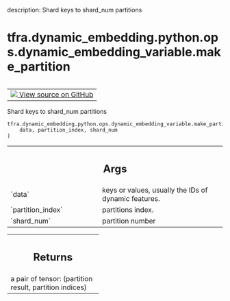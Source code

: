 description: Shard keys to shard_num partitions

<div itemscope itemtype="http://developers.google.com/ReferenceObject">
<meta itemprop="name" content="tfra.dynamic_embedding.python.ops.dynamic_embedding_variable.make_partition" />
<meta itemprop="path" content="Stable" />
</div>

# tfra.dynamic_embedding.python.ops.dynamic_embedding_variable.make_partition

<!-- Insert buttons and diff -->

<table class="tfo-notebook-buttons tfo-api nocontent" align="left">
<td>
  <a target="_blank" href="https://github.com/tensorflow/recommenders-addons/tree/master/tensorflow_recommenders_addons/dynamic_embedding/python/ops/dynamic_embedding_variable.py#L45-L68">
    <img src="https://www.tensorflow.org/images/GitHub-Mark-32px.png" />
    View source on GitHub
  </a>
</td>
</table>



Shard keys to shard_num partitions

<pre class="devsite-click-to-copy prettyprint lang-py tfo-signature-link">
<code>tfra.dynamic_embedding.python.ops.dynamic_embedding_variable.make_partition(
    data, partition_index, shard_num
)
</code></pre>



<!-- Placeholder for "Used in" -->


<!-- Tabular view -->
 <table class="responsive fixed orange">
<colgroup><col width="214px"><col></colgroup>
<tr><th colspan="2"><h2 class="add-link">Args</h2></th></tr>

<tr>
<td>
`data`
</td>
<td>
keys or values, usually the IDs of dynamic features.
</td>
</tr><tr>
<td>
`partition_index`
</td>
<td>
partitions index.
</td>
</tr><tr>
<td>
`shard_num`
</td>
<td>
partition number
</td>
</tr>
</table>



<!-- Tabular view -->
 <table class="responsive fixed orange">
<colgroup><col width="214px"><col></colgroup>
<tr><th colspan="2"><h2 class="add-link">Returns</h2></th></tr>
<tr class="alt">
<td colspan="2">
a pair of tensor: (partition result, partition indices)
</td>
</tr>

</table>

